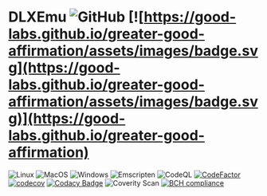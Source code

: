 # DLXEmu ![GitHub](https://img.shields.io/github/license/AMS21/DLXEmu) [![https://good-labs.github.io/greater-good-affirmation/assets/images/badge.svg](https://good-labs.github.io/greater-good-affirmation/assets/images/badge.svg)](https://good-labs.github.io/greater-good-affirmation)

![Linux](https://github.com/AMS21/DLXEmu/workflows/Linux/badge.svg)
![MacOS](https://github.com/AMS21/DLXEmu/workflows/MacOS/badge.svg)
![Windows](https://github.com/AMS21/DLXEmu/workflows/Windows/badge.svg)
![Emscripten](https://github.com/AMS21/DLXEmu/workflows/Emscripten/badge.svg)
![CodeQL](https://github.com/AMS21/DLXEmu/workflows/CodeQL/badge.svg)
[![CodeFactor](https://www.codefactor.io/repository/github/ams21/dlxemu/badge)](https://www.codefactor.io/repository/github/ams21/dlxemu)
[![codecov](https://codecov.io/gh/AMS21/DLXEmu/branch/main/graph/badge.svg?token=NXREAITGZL)](https://codecov.io/gh/AMS21/DLXEmu)
[![Codacy Badge](https://app.codacy.com/project/badge/Grade/a755d342cc6c43a29f47c09fe9d5a9df)](https://www.codacy.com/gh/AMS21/DLXEmu/dashboard?utm_source=github.com&amp;utm_medium=referral&amp;utm_content=AMS21/DLXEmu&amp;utm_campaign=Badge_Grade)
![Coverity Scan](https://img.shields.io/coverity/scan/22573)
[![BCH compliance](https://bettercodehub.com/edge/badge/AMS21/DLXEmu?branch=develop)](https://bettercodehub.com/)
